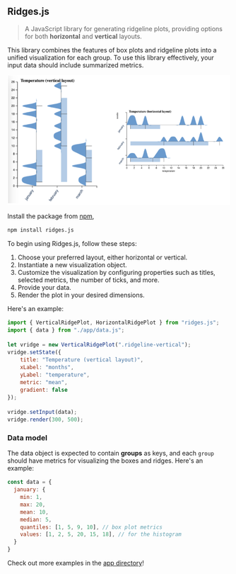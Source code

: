 ## Ridges.js

> A JavaScript library for generating ridgeline plots, providing options for both **horizontal** and **vertical** layouts. 

This library combines the features of box plots and ridgeline plots into a unified visualization for each group. To use this library effectively, your input data should include summarized metrics.

![](assets/demo.png)

Install the package from [npm](https://www.npmjs.com/package/ridges.js),

```bash
npm install ridges.js
```

To begin using Ridges.js, follow these steps:

1. Choose your preferred layout, either horizontal or vertical.
2. Instantiate a new visualization object.
3. Customize the visualization by configuring properties such as titles, selected metrics, the number of ticks, and more.
4. Provide your data.
5. Render the plot in your desired dimensions.

Here's an example:

```js
import { VerticalRidgePlot, HorizontalRidgePlot } from "ridges.js";
import { data } from "./app/data.js";

let vridge = new VerticalRidgePlot(".ridgeline-vertical");
vridge.setState({
    title: "Temperature (vertical layout)",
    xLabel: "months",
    yLabel: "temperature",
    metric: "mean",
    gradient: false
});

vridge.setInput(data);
vridge.render(300, 500);
```

### Data model

The data object is expected to contain **groups** as keys, and each `group` should have metrics for visualizing the boxes and ridges. Here's an example:

```js
const data = {
  january: {
    min: 1,
    max: 20,
    mean: 10,
    median: 5,
    quantiles: [1, 5, 9, 10], // box plot metrics
    values: [1, 2, 5, 20, 15, 18], // for the histogram
  }
}
```

Check out more examples in the [app directory](./app/)!

